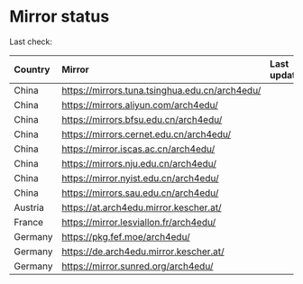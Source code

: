 <script src="./time.js"></script>
# Mirror status
Last check: <script type="text/javascript">localize(1736663373.5810065);</script>

|Country|Mirror|Last update|
|:------|:-----|:----------|
|China|https://mirrors.tuna.tsinghua.edu.cn/arch4edu/|<script type="text/javascript">localize(1736620789);</script>|
|China|https://mirrors.aliyun.com/arch4edu/|<script type="text/javascript">localize(1736620789);</script>|
|China|https://mirrors.bfsu.edu.cn/arch4edu/|<script type="text/javascript">localize(1736620789);</script>|
|China|https://mirrors.cernet.edu.cn/arch4edu/|<script type="text/javascript">localize(1736620789);</script>|
|China|https://mirror.iscas.ac.cn/arch4edu/|<script type="text/javascript">localize(1736578142);</script>|
|China|https://mirrors.nju.edu.cn/arch4edu/|<script type="text/javascript">localize(1736578142);</script>|
|China|https://mirror.nyist.edu.cn/arch4edu/|<script type="text/javascript">localize(1736620789);</script>|
|China|https://mirrors.sau.edu.cn/arch4edu/|<script type="text/javascript">localize(1731653531);</script>|
|Austria|https://at.arch4edu.mirror.kescher.at/|<script type="text/javascript">localize(1736620789);</script>|
|France|https://mirror.lesviallon.fr/arch4edu/|<script type="text/javascript">localize(1736578142);</script>|
|Germany|https://pkg.fef.moe/arch4edu/|<script type="text/javascript">localize(1736620789);</script>|
|Germany|https://de.arch4edu.mirror.kescher.at/|<script type="text/javascript">localize(1736620789);</script>|
|Germany|https://mirror.sunred.org/arch4edu/|<script type="text/javascript">localize(1736620789);</script>|

<script src="./tablefilter/tablefilter.js"></script>
<script src="./table.js"></script>